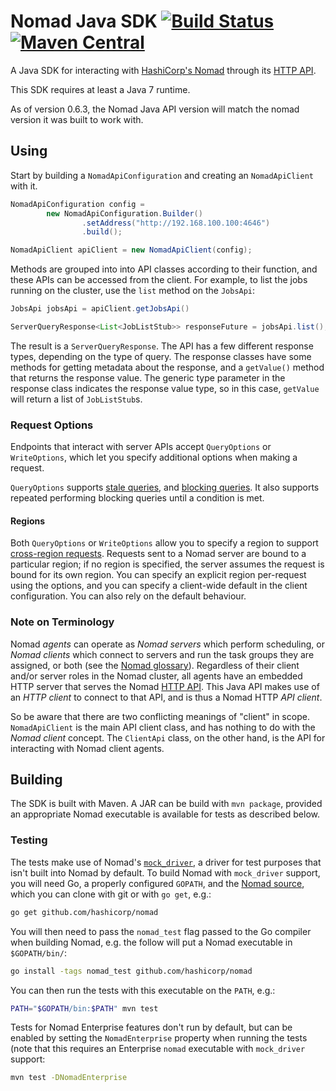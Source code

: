 Nomad Java SDK [![Build Status](https://travis-ci.org/hashicorp/nomad-java-sdk.svg?branch=master)](https://travis-ci.org/hashicorp/nomad-java-sdk) [![Maven Central](https://img.shields.io/maven-central/v/com.hashicorp.nomad/nomad-sdk.svg)](https://mvnrepository.com/artifact/com.hashicorp.nomad/nomad-sdk)
==============

A Java SDK for interacting with [HashiCorp's Nomad] through its [HTTP API].

[HashiCorp's Nomad]: https://www.nomadproject.io/
[HTTP API]: https://www.nomadproject.io/docs/http/

This SDK requires at least a Java 7 runtime.

As of version 0.6.3, the Nomad Java API version will match the nomad version
it was built to work with.


Using
-----

Start by building a `NomadApiConfiguration` and creating an
`NomadApiClient` with it.

```.java
NomadApiConfiguration config =
        new NomadApiConfiguration.Builder()
                .setAddress("http://192.168.100.100:4646")
                .build();

NomadApiClient apiClient = new NomadApiClient(config);
```

Methods are grouped into into API classes according to their function,
and these APIs can be accessed from the client. For example, to list the jobs
running on the cluster, use the `list` method on the `JobsApi`:

```.java
JobsApi jobsApi = apiClient.getJobsApi()

ServerQueryResponse<List<JobListStub>> responseFuture = jobsApi.list();
```

The result is a `ServerQueryResponse`. The API has a few
different response types, depending on the type of query. The response
classes have some methods for getting metadata about the response,
and a `getValue()` method that returns the response value.
The generic type parameter in the response class indicates the response
value type, so in this case, `getValue` will return a list of
`JobListStub`s.

### Request Options

Endpoints that interact with server APIs accept `QueryOptions` or
`WriteOptions`, which let you specify additional options when making a
request.

`QueryOptions` supports [stale queries], and [blocking queries]. It also
supports repeated performing blocking queries until a condition is met.

[cross-region requests]: https://www.nomadproject.io/docs/http/index.html#cross-region-requests
[blocking queries]: https://www.nomadproject.io/docs/http/index.html#blocking-queries
[stale queries]: https://www.nomadproject.io/docs/http/index.html#consistency-modes

#### Regions

Both `QueryOptions` or `WriteOptions` allow you to specify a region to
support [cross-region requests]. Requests sent to a Nomad server are
bound to a particular region; if no region is specified, the server
assumes the request is bound for its own region. You can specify an
explicit region per-request using the options, and you can specify a
client-wide default in the client configuration. You can also rely on
the default behaviour.

### Note on Terminology

Nomad *agents* can operate as *Nomad servers* which perform scheduling,
or *Nomad clients* which connect to servers and run the task groups they
are assigned, or both (see the [Nomad glossary]). Regardless of their client
and/or server roles in the Nomad cluster, all agents have an embedded
HTTP server that serves the Nomad [HTTP API]. This Java API makes use of an
*HTTP client* to connect to that API, and is thus a Nomad HTTP *API client*.

[Nomad glossary]: https://www.nomadproject.io/docs/internals/architecture.html#glossary

So be aware that there are two conflicting meanings of "client" in
scope. `NomadApiClient` is the main API client class, and has nothing to
do with the *Nomad client* concept. The `ClientApi` class, on the other
hand, is the API for interacting with Nomad client agents.


Building
--------

The SDK is built with Maven. A JAR can be build with `mvn package`,
provided an appropriate Nomad executable is available for tests
as described below.

### Testing

The tests make use of Nomad's
[`mock_driver`](https://github.com/hashicorp/nomad/blob/master/client/driver/mock_driver.go),
a driver for test purposes that isn't built into Nomad by default.
To build Nomad with `mock_driver` support, you will need Go, a properly
configured `GOPATH`, and the [Nomad source], which you can clone with
git or with `go get`, e.g.:

```.sh
go get github.com/hashicorp/nomad
```

[Nomad source]: https://github.com/hashicorp/nomad

You will then need to pass the `nomad_test` flag passed to the Go
compiler when building Nomad, e.g. the follow will put a Nomad
executable in `$GOPATH/bin/`:

```.sh
go install -tags nomad_test github.com/hashicorp/nomad
```

You can then run the tests with this executable on the `PATH`, e.g.:

```.sh
PATH="$GOPATH/bin:$PATH" mvn test
```

Tests for Nomad Enterprise features don't run by default, but can be
enabled by setting the `NomadEnterprise` property when running the tests
(note that this requires an Enterprise `nomad` executable with
`mock_driver` support:

```.sh
mvn test -DNomadEnterprise
```
